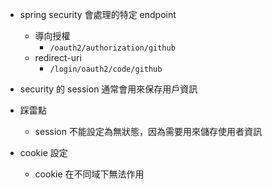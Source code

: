 

- spring security 會處理的特定 endpoint
	- 導向授權
		- `/oauth2/authorization/github`
	- redirect-uri
		- `/login/oauth2/code/github`

- security 的 session 通常會用來保存用戶資訊

- 踩雷點 

	- session 不能設定為無狀態，因為需要用來儲存使用者資訊


- cookie 設定
	- cookie 在不同域下無法作用
